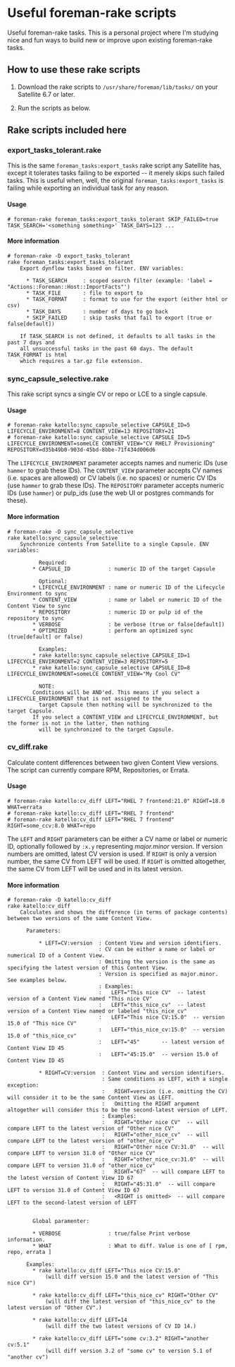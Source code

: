 # Useful foreman-rake scripts

Useful foreman-rake tasks. This is a personal project where I'm studying nice and fun ways to build new or improve upon existing foreman-rake tasks.

## How to use these rake scripts

1. Download the rake scripts to `/usr/share/foreman/lib/tasks/` on your Satellite 6.7 or later.

2. Run the scripts as below.


## Rake scripts included here

### export_tasks_tolerant.rake
This is the same `foreman_tasks:export_tasks` rake script any Satellite has, except it tolerates tasks failing to be exported -- it merely skips such failed tasks. This is useful when, well, the original `foreman_tasks:export_tasks` is failing while exporting an individual task for any reason.

#### Usage
~~~
# foreman-rake foreman_tasks:export_tasks_tolerant SKIP_FAILED=true TASK_SEARCH='<something something>' TASK_DAYS=123 ...
~~~

#### More information
~~~
# foreman-rake -D export_tasks_tolerant
rake foreman_tasks:export_tasks_tolerant
    Export dynflow tasks based on filter. ENV variables:
    
      * TASK_SEARCH     : scoped search filter (example: 'label = "Actions::Foreman::Host::ImportFacts"')
      * TASK_FILE       : file to export to
      * TASK_FORMAT     : format to use for the export (either html or csv)
      * TASK_DAYS       : number of days to go back
      * SKIP_FAILED     : skip tasks that fail to export (true or false[default])
    
    If TASK_SEARCH is not defined, it defaults to all tasks in the past 7 days and
    all unsuccessful tasks in the past 60 days. The default TASK_FORMAT is html
    which requires a tar.gz file extension.
~~~
 

### sync_capsule_selective.rake
This rake script syncs a single CV or repo or LCE to a single capsule.

#### Usage
~~~
# foreman-rake katello:sync_capsule_selective CAPSULE_ID=5 LIFECYCLE_ENVIRONMENT=8 CONTENT_VIEW=13 REPOSITORY=21
# foreman-rake katello:sync_capsule_selective CAPSULE_ID=5 LIFECYCLE_ENVIRONMENT=someLCE CONTENT_VIEW="CV RHEL7 Provisioning" REPOSITORY=d35b49b0-903d-45bd-8bbe-71f434d006d6
~~~

The `LIFECYCLE_ENVIRONMENT` parameter accepts names and numeric IDs (use `hammer` to grab these IDs).
The `CONTENT_VIEW` parameter accepts CV names (i.e. spaces are allowed) or CV labels (i.e. no spaces) or numeric CV IDs (use `hammer` to grab these IDs).
The `REPOSITORY` parameter accepts numeric IDs (use `hammer`) or pulp_ids (use the web UI or postgres commands for these).

#### More information
~~~
# foreman-rake -D sync_capsule_selective
rake katello:sync_capsule_selective
    Synchronize contents from Satellite to a single Capsule. ENV variables:
    
          Required:
        * CAPSULE_ID            : numeric ID of the target Capsule
    
          Optional:
        * LIFECYCLE_ENVIRONMENT : name or numeric ID of the Lifecycle Environment to sync
        * CONTENT_VIEW          : name or label or numeric ID of the Content View to sync
        * REPOSITORY            : numeric ID or pulp id of the repository to sync
        * VERBOSE               : be verbose (true or false[default])
        * OPTIMIZED             : perform an optimized sync (true[default] or false)
    
          Examples:
        * rake katello:sync_capsule_selective CAPSULE_ID=1 LIFECYCLE_ENVIRONMENT=2 CONTENT_VIEW=3 REPOSITORY=5
        * rake katello:sync_capsule_selective CAPSULE_ID=8 LIFECYCLE_ENVIRONMENT=someLCE CONTENT_VIEW="My Cool CV"
    
          NOTE:
        Conditions will be AND'ed. This means if you select a LIFECYCLE_ENVIRONMENT that is not assigned to the
          target Capsule then nothing will be synchronized to the target Capsule.
        If you select a CONTENT_VIEW and LIFECYCLE_ENVIRONMENT, but the former is not in the latter, then nothing
          will be synchronized to the target Capsule.

~~~

### cv_diff.rake
Calculate content differences between two given Content View versions. The script can currently compare RPM, Repositories, or Errata.


#### Usage
~~~
# foreman-rake katello:cv_diff LEFT="RHEL 7 frontend:21.0" RIGHT=18.0 WHAT=errata
# foreman-rake katello:cv_diff LEFT="RHEL 7 frontend" 
# foreman-rake katello:cv_diff LEFT="RHEL 7 frontend" RIGHT=some_ccv:8.0 WHAT=repo
~~~

The `LEFT` and `RIGHT` parameters can be either a CV name or label or numeric ID, optionally followed by `:x.y` representing *major.minor* version.
If version numbers are omitted, latest CV version is used.
If `RIGHT` is only a version number, the same CV from LEFT will be used.
If `RIGHT` is omitted altogether, the same CV from LEFT will be used and in its latest version.

#### More information
~~~
# foreman-rake -D katello:cv_diff
rake katello:cv_diff
    Calculates and shows the difference (in terms of package contents) between two versions of the same Content View.
    
      Parameters:
    
          * LEFT=CV:version  : Content View and version identifiers.
                             : CV can be either a name or label or numerical ID of a Content View.
                             : Omitting the version is the same as specifying the latest version of this Content View.
                             : Version is specified as major.minor. See examples below.
                             : Examples:
                             :   LEFT="This nice CV"  -- latest version of a Content View named "This nice CV"
                             :   LEFT="this_nice_cv"  -- latest version of a Content View named or labeled "this_nice_cv"
                             :   LEFT="This nice CV:15.0"  -- version 15.0 of "This nice CV"
                             :   LEFT="this_nice_cv:15.0"  -- version 15.0 of "this_nice_cv"
                             :   LEFT="45"       -- latest version of Content View ID 45
                             :   LEFT="45:15.0"  -- version 15.0 of Content View ID 45
    
          * RIGHT=CV:version  : Content View and version identifiers.
                              : Same conditions as LEFT, with a single exception:
                              :   RIGHT=version (i.e. omitting the CV) will consider it to be the same Content View as LEFT.
                              :   Omitting the RIGHT argument altogether will consider this to be the second-latest version of LEFT.
                              : Examples:
                              :   RIGHT="Other nice CV"  -- will compare LEFT to the latest version of "Other nice CV"
                              :   RIGHT="other_nice_cv"  -- will compare LEFT to the latest version of "other_nice_cv"
                              :   RIGHT="Other nice CV:31.0"  -- will compare LEFT to version 31.0 of "Other nice CV"
                              :   RIGHT="other_nice_cv:31.0"  -- will compare LEFT to version 31.0 of "other_nice_cv"
                              :   RIGHT="67"  -- will compare LEFT to the latest version of Content View ID 67
                              :   RIGHT="45:31.0"  -- will compare LEFT to version 31.0 of Content View ID 67
                              :   <RIGHT is omitted>  -- will compare LEFT to the second-latest version of LEFT
    
    
        Global paramenter:
    
        * VERBOSE               : true/false Print verbose information.
        * WHAT                  : What to diff. Value is one of [ rpm, repo, errata ]
    
      Examples:
        * rake katello:cv_diff LEFT="This nice CV:15.0"
            (will diff version 15.0 and the latest version of "This nice CV")
    
        * rake katello:cv_diff LEFT="this_nice_cv" RIGHT="Other CV"
            (will diff the latest version of "this_nice_cv" to the latest version of "Other CV".)
    
        * rake katello:cv_diff LEFT=14
            (will diff the two latest versions of CV ID 14.)
    
        * rake katello:cv_diff LEFT="some cv:3.2" RIGHT="another cv:5.1"
            (will diff version 3.2 of "some cv" to version 5.1 of "another cv")
~~~

